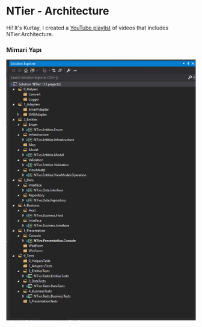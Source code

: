 # NTier - Architecture

Hi! It's Kurtay, I created a [YouTube playlist]([https://www.youtube.com/playlist?list=PLojQVfYvlEpec2hnuVZEe84I7ijBolYVU](https://www.youtube.com/playlist?list=PLojQVfYvlEpec2hnuVZEe84I7ijBolYVU)) of videos that includes NTier.Architecture. 

### Mimari Yapı
![Mimari Yapı](img/image1.png)